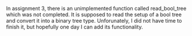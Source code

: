 In assignment 3, there is an unimplemented function called read_bool_tree which was not completed. It is supposed to read the setup of a bool tree and convert it into a binary tree type. Unforunately, I did not have time to finish it, but hopefully one day I can add its functionality.
